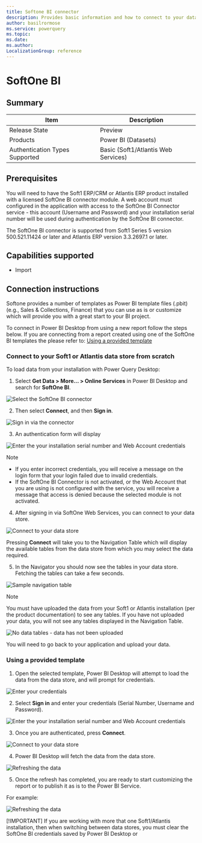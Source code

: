 ```yaml
---
title: Softone BI connector
description: Provides basic information and how to connect to your data, along with the supported file types and instructions on using the on-premises data gateway and authentication types.
author: basilrormose
ms.service: powerquery
ms.topic: 
ms.date: 
ms.author: 
LocalizationGroup: reference
---
```


# SoftOne BI

## Summary

| Item | Description |
| ---- | ----------- |
| Release State | Preview |
| Products | Power BI (Datasets) |
| Authentication Types Supported | Basic (Soft1/Atlantis Web Services) |

## Prerequisites

You will need to have the Soft1 ERP/CRM or Atlantis ERP product installed with a licensed SoftOne BI connector module. A web account must configured in the application with access to the SoftOne BI Connector service - this account (Username and Password) and your installation serial number will be used during authentication by the SoftOne BI connector.

The SoftOne BI connector is supported from Soft1 Series 5 version 500.521.11424 or later and Atlantis ERP version 3.3.2697.1 or later.

## Capabilities supported

* Import

## Connection instructions 

Softone provides a number of templates as Power BI template files (.pbit) (e.g., Sales & Collections, Finance) that you can use as is or customize which will provide you with a great start to your BI project. 

To connect in Power BI Desktop from using a new report follow the steps below. If you are connecting from a report created using one of the SoftOne BI templates the please refer to: [Using a provided template](#Using-a-provided-template)

### Connect to your Soft1 or Atlantis data store from scratch

To load data from your installation with Power Query Desktop:

1. Select **Get Data > More... > Online Services** in Power BI Desktop and search for **SoftOne BI**.

![Select the SoftOne BI connector](media/softone-bi/softone-bi-select.png)

2. Then select **Connect**, and then **Sign in**.

![Sign in via the connector](media/softone-bi/softone-bi-connect.png)

3. An authentication form will display 

![Enter the your installation serial number and Web Account credentials](media/softone-bi/softone-bi-login.png)

>[!NOTE]
>* If you enter incorrect credentials, you will receive a message on the login form that your login failed due to invalid credentials.
>* If the SoftOne BI Connector is not activated, or the Web Account that you are using is not configured with the service, you will receive a message that access is denied because the selected module is not activated.

4. After signing in via SoftOne Web Services, you can connect to your data store.

![Connect to your data store](media/softone-bi/softone-bi-connect-data-store.png)

Pressing **Connect** will take you to the Navigation Table which will display the available tables from the data store from which you may select the data required.

5. In the Navigator you should now see the tables in your data store. Fetching the tables can take a few seconds.

![Sample navigation table](media/softone-bi/softone-bi-navtable.png)

>[!NOTE]
> You must have uploaded the data from your Soft1 or Atlantis installation (per the product documentation) to see any tables. If you have not uploaded your data, you will not see any tables displayed in the Navigation Table.
>
>![No data tables - data has not been uploaded](media/softone-bi/softone-bi-no-data.png)
>
> You will need to go back to your application and upload your data.

### Using a provided template

1. Open the selected template, Power BI Desktop will attempt to load the data from the data store, and will prompt for credentials. 

![Enter your credentials](media/softone-bi/softone-bi-open-template.png)

2. Select **Sign in** and enter your credentials (Serial Number, Username and Password).

![Enter the your installation serial number and Web Account credentials](media/softone-bi/softone-bi-login.png)

3. Once you are authenticated, press **Connect**. 

![Connect to your data store](media/softone-bi/softone-bi-connect-data-store.png)

4. Power BI Desktop will fetch the data from the data store.

![Refreshing the data](media/softone-bi/softone-bi-refresh.png)

5. Once the refresh has completed, you are ready to start customizing the report or to publish it as is to the Power BI Service.

For example:

![Refreshing the data](media/softone-bi/softone-bi-sales-overview.png)

[!IMPORTANT]
If you are working with more that one Soft1/Atlantis installation, then when switching between data stores, you must clear the SoftOne BI credentials saved by Power BI Desktop or


